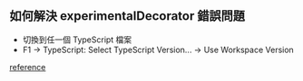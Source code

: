 ## 如何解決 experimentalDecorator 錯誤問題

* 切換到任一個 TypeScript 檔案
* F1 -> TypeScript: Select TypeScript Version... -> Use Workspace Version

[reference](https://www.genuitec.com/forums/topic/angular-10-tsconfig-solution-style-typescript-3-9-experimentaldecorator/)
